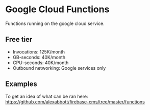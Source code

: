 # Google Cloud Functions

Functions running on the google cloud service.

## Free tier

- Invocations: 125K/month
- GB-seconds: 40K/month
- CPU-seconds: 40K/month
- Outbound networking: Google services only

## Examples

To get an idea of what can be ran here: <https://github.com/alexabbott/firebase-cms/tree/master/functions>